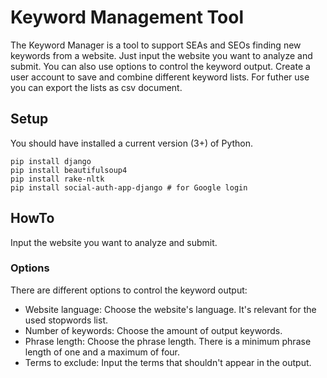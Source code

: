# Keyword Management Tool

The Keyword Manager is a tool to support SEAs and SEOs finding new keywords
from a website.
Just input the website you want to analyze and submit. You can also use options
to control the keyword output.
Create a user account to save and combine different keyword lists.
For futher use you can export the lists as csv document.

## Setup

You should have installed a current version (3+) of Python.

```
pip install django
pip install beautifulsoup4
pip install rake-nltk
pip install social-auth-app-django # for Google login
```

## HowTo

Input the website you want to analyze and submit.

### Options

There are different options to control the keyword output:
- Website language: Choose the website's language. It's relevant for the used stopwords list.
- Number of keywords: Choose the amount of output keywords.
- Phrase length: Choose the phrase length. There is a minimum phrase length of one and a maximum of four.
- Terms to exclude: Input the terms that shouldn't appear in the output.
